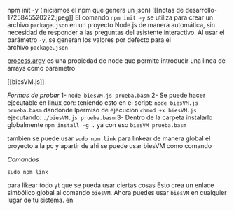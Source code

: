 npm init -y (iniciamos el npm que genera un json)
![[notas de desarrollo-1725845520222.jpeg]]
El comando `npm init -y` se utiliza para crear un archivo `package.json` en un proyecto Node.js de manera automática, sin necesidad de responder a las preguntas del asistente interactivo. Al usar el parámetro `-y`, se generan los valores por defecto para el archivo `package.json`

[process.argv](https://nodejs.org/docs/latest/api/process.html) es una propiedad de node que permite introducir una linea de arrays como parametro 

[[biesVM.js]] 

*Formas de probar*
1- `node biesVM.js prueba.basm`
2- Se puede hacer ejecutable en linux con:
	teniendo esto en el script: `node biesVM.js prueba.basm`
	dandonde lpermiso de ejecucion `chmod +x biesVM.js`
	ejecutando: `./biesVM.js prueba.basm`
3- Dentro de la carpeta instalarlo globalmente `npm install -g .`
	ya con eso `biesVM prueba.basm`


tambien se puede usar `sudo npm link` para linkear de manera global el proyecto a la pc
y apartir de ahi se puede usar biesVM como comando 

*Comandos*
```
sudo npm link
```
para likear todo yt que se pueda usar ciertas cosas 
Esto crea un enlace simbólico global al comando `biesVM`. Ahora puedes usar `biesVM` en cualquier lugar de tu sistema. en